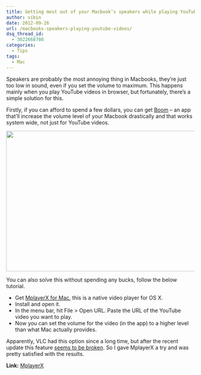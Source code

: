 ```yaml
---
title: Getting most out of your Macbook’s speakers while playing YouTube videos
author: vibin
date: 2012-09-26
url: /macbooks-speakers-playing-youtube-videos/
dsq_thread_id:
  - 3022668708
categories:
  - Tips
tags:
  - Mac
---
```

Speakers are probably the most annoying thing in Macbooks, they&#8217;re just too low in sound, even if you set the volume to maximum. This happens mainly when you play YouTube videos in browser, but fortunately, there&#8217;s a simple solution for this.

Firstly, if you can afford to spend a few dollars, you can get <a href="http://www.globaldelight.com/boom/" onclick="_gaq.push(['_trackEvent', 'outbound-article', 'http://www.globaldelight.com/boom/', 'Boom']);" >Boom</a> &#8211; an app that&#8217;ll increase the volume level of your Macbook drastically and that works system wide, not just for YouTube videos.

[<img role="img" class="wp-image-62561" title="Using MplayerX to play YouTube videos" src="http://cdn.devilsworkshop.org/files/2012/09/Mplayerx-600x375.jpeg" alt="" width="600" height="375" />][1]

You can also solve this without spending any bucks, follow the below tutorial.

  * Get <a href="http://mplayerx.org/download.html" onclick="_gaq.push(['_trackEvent', 'outbound-article', 'http://mplayerx.org/download.html', 'MplayerX for Mac']);" >MplayerX for Mac</a>, this is a native video player for OS X.
  * Install and open it.
  * In the menu bar, hit File > Open URL. Paste the URL of the YouTube video you want to play.
  * Now you can set the volume for the video (in the app) to a higher level than what Mac actually provides.

Apparently, VLC had this option since a long time, but after the recent update this feature <a href="http://forum.videolan.org/viewtopic.php?f=2&t=89164" onclick="_gaq.push(['_trackEvent', 'outbound-article', 'http://forum.videolan.org/viewtopic.php?f=2&t=89164', 'seems to be broken']);" >seems to be broken</a>. So I gave MplayerX a try and was pretty satisfied with the results.[  
][1]

**Link:** <a href="http://mplayerx.org/" onclick="_gaq.push(['_trackEvent', 'outbound-article', 'http://mplayerx.org/', 'MplayerX']);" >MplayerX</a>

 [1]: http://cdn.devilsworkshop.org/files/2012/09/Mplayerx.jpeg
